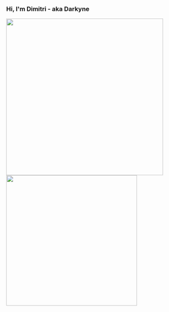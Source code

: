 ### Hi, I'm Dimitri - aka Darkyne

<img width="420" src="https://github-readme-stats.vercel.app/api?username=xdarkyne&theme=radical&show_icons=true&hide_border=true&include_all_commits=true&custom_title=My%20Github%20Stats"/><img width="350" src="https://github-readme-stats.vercel.app/api/top-langs/?username=xdarkyne&layout=compact&theme=radical&hide_border=true"/>
